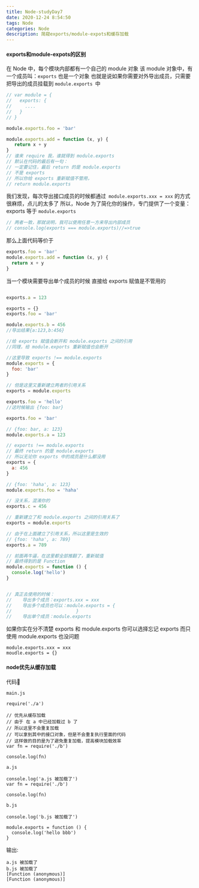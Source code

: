 ```yaml
---
title: Node-studyDay7
date: 2020-12-24 8:54:50
tags: Node
categories: Node
description: 简窥exports/module-expots和缓存加载
---
```


#### exports和module-expots的区别

在 Node 中，每个模块内部都有一个自己的 module 对象
	   该 module 对象中，有一个成员叫：`exports` 也是一个对象
	   也就是说如果你需要对外导出成员，只需要把导出的成员挂载到 `module.exports `中

```javascript
// var module = {
//   exports: {
//     ....
//   }
// }

module.exports.foo = 'bar'

module.exports.add = function (x, y) {
   return x + y
}
// 谁来 require 我，谁就得到 module.exports
// 默认在代码的最后有一句：
// 一定要记住，最后 return 的是 module.exports
// 不是 exports
// 所以你给 exports 重新赋值不管用，
// return module.exports
```

我们发现，每次导出接口成员的时候都通过` module.exports.xxx = xxx` 的方式很麻烦，点儿的太多了
所以，Node 为了简化你的操作，专门提供了一个变量：exports 等于 `module.exports`

```javascript
// 两者一致，那就说明，我可以使用任意一方来导出内部成员
// console.log(exports === module.exports)//=>true
```

那么上面代码等价于

```javascript
exports.foo = 'bar'
module.exports.add = function (x, y) {
  return x + y
}
```

当一个模块需要导出单个成员的时候
	   直接给 exports 赋值是不管用的

````js

exports.a = 123

exports = {}
exports.foo = 'bar'

module.exports.b = 456
//导出结果{a:123,b:456}
````

```js
//给 exports 赋值会断开和 module.exports 之间的引用
//同理，给 module.exports 重新赋值也会断开

//这里导致 exports !== module.exports
module.exports = {
  foo: 'bar'
}

// 但是这里又重新建立两者的引用关系
exports = module.exports

exports.foo = 'hello'
//这时候输出 {foo: bar}

exports.foo = 'bar'

// {foo: bar, a: 123}
module.exports.a = 123

// exports !== module.exports
// 最终 return 的是 module.exports
// 所以无论你 exports 中的成员是什么都没用
exports = {
  a: 456
}

// {foo: 'haha', a: 123}
module.exports.foo = 'haha'

// 没关系，混淆你的
exports.c = 456

// 重新建立了和 module.exports 之间的引用关系了
exports = module.exports

// 由于在上面建立了引用关系，所以这里是生效的
// {foo: 'haha', a: 789}
exports.a = 789

// 前面再牛逼，在这里都全部推翻了，重新赋值
// 最终得到的是 Function
module.exports = function () {
  console.log('hello')
}


// 真正去使用的时候：
//    导出多个成员：exports.xxx = xxx
//    导出多个成员也可以：module.exports = {
//                        }
//    导出单个成员：module.exports
```

 如果你实在分不清楚 exports 和 module.exports
		你可以选择忘记 exports
		而只使用 module.exports 也没问题

```nginx
module.exports.xxx = xxx
moudle.exports = {}
```

#### node优先从缓存加载

代码🌰

`main.js`

```nginx
require('./a')

// 优先从缓存加载
// 由于 在 a 中已经加载过 b 了
// 所以这里不会重复加载
// 可以拿到其中的接口对象，但是不会重复执行里面的代码
// 这样做的目的是为了避免重复加载，提高模块加载效率
var fn = require('./b')

console.log(fn)

```

`a.js`

```nginx
console.log('a.js 被加载了')
var fn = require('./b')

console.log(fn)
```

`b.js`

```nginx
console.log('b.js 被加载了')

module.exports = function () {
  console.log('hello bbb')
}

```

输出:

```nginx
a.js 被加载了
b.js 被加载了
[Function (anonymous)]
[Function (anonymous)]
```

